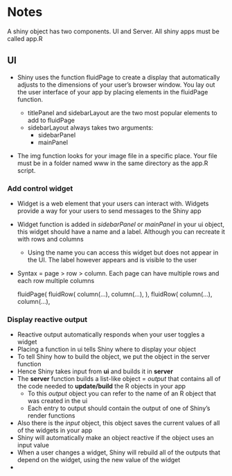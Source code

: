 # Notes
A shiny object has two components. UI and Server. All shiny apps must be called app.R
## UI 
* Shiny uses the function fluidPage to create a display that automatically adjusts to the dimensions of your user’s browser window. You lay out the user interface of your app by placing elements in the fluidPage function.

	* titlePanel and sidebarLayout are the two most popular elements to add to fluidPage
	* sidebarLayout always takes two arguments:
		* sidebarPanel 
		* mainPanel 
* The img function looks for your image file in a specific place. Your file must be in a folder named www in the same directory as the app.R script.		

### Add control widget
* Widget is a web element that your users can interact with. Widgets provide a way for your users to send messages to the Shiny app
* Widget function is added in _sidebarPanel_ or _mainPanel_ in your ui object, this widget should have a name and a label. Although you can recreate it with rows and columns
	* Using the name you can access this widget but does not appear in the UI. The label however appears and is visible to the user
* Syntax = page > row > column. Each page can have multiple rows and each row multiple columns

	fluidPage(
		fluidRow(
			column(...),
			column(...),
				),
		fluidRow(
			column(...),
			column(...),


### Display reactive output
* Reactive output automatically responds when your user toggles a widget
* Placing a function in ui tells Shiny where to display your object
* To tell Shiny how to build the object, we put the object in the server function
* Hence Shiny takes input from __ui__ and builds it in __server__
* The __server__ function builds a list-like object = _output_ that contains all of the code needed to __update/build__ the R objects in your app
	* To this _output_ object you can refer to the name of an R object that was created in the ui
	* Each entry to output should contain the output of one of Shiny’s render functions
* Also there is the _input_ object, this object saves the current values of all of the widgets in your app
* Shiny will automatically make an object reactive if the object uses an input value
* When a user changes a widget, Shiny will rebuild all of the outputs that depend on the widget, using the new value of the widget 
* 

